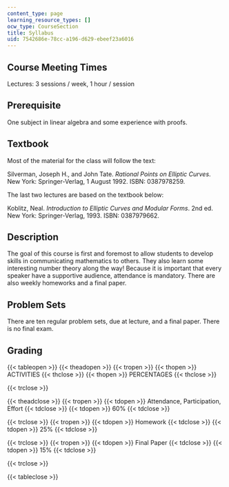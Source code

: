 ```yaml
---
content_type: page
learning_resource_types: []
ocw_type: CourseSection
title: Syllabus
uid: 7542686e-78cc-a196-d629-ebeef23a6016
---
```


Course Meeting Times
--------------------

Lectures: 3 sessions / week, 1 hour / session

Prerequisite
------------

One subject in linear algebra and some experience with proofs.

Textbook
--------

Most of the material for the class will follow the text:

Silverman, Joseph H., and John Tate. _Rational Points on Elliptic Curves_. New York: Springer-Verlag, 1 August 1992. ISBN: 0387978259.

The last two lectures are based on the textbook below:

Koblitz, Neal. _Introduction to Elliptic Curves and Modular Forms_. 2nd ed. New York: Springer-Verlag, 1993. ISBN: 0387979662.

Description
-----------

The goal of this course is first and foremost to allow students to develop skills in communicating mathematics to others. They also learn some interesting number theory along the way! Because it is important that every speaker have a supportive audience, attendance is mandatory. There are also weekly homeworks and a final paper.

Problem Sets
------------

There are ten regular problem sets, due at lecture, and a final paper. There is no final exam.

Grading
-------

{{< tableopen >}}
{{< theadopen >}}
{{< tropen >}}
{{< thopen >}}
ACTIVITIES
{{< thclose >}}
{{< thopen >}}
PERCENTAGES
{{< thclose >}}

{{< trclose >}}

{{< theadclose >}}
{{< tropen >}}
{{< tdopen >}}
Attendance, Participation, Effort
{{< tdclose >}}
{{< tdopen >}}
60%
{{< tdclose >}}

{{< trclose >}}
{{< tropen >}}
{{< tdopen >}}
Homework
{{< tdclose >}}
{{< tdopen >}}
25%
{{< tdclose >}}

{{< trclose >}}
{{< tropen >}}
{{< tdopen >}}
Final Paper
{{< tdclose >}}
{{< tdopen >}}
15%
{{< tdclose >}}

{{< trclose >}}

{{< tableclose >}}